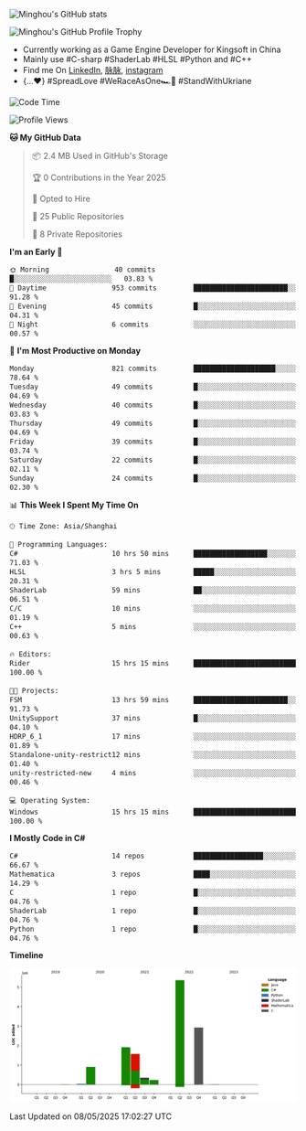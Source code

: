 ![Minghou's GitHub stats](https://github-readme-stats.vercel.app/api?username=Minghou-Lei&include_all_commits=true&show_icons=true&theme=radical)

![Minghou's GitHub Profile Trophy](https://github-profile-trophy.vercel.app/?username=Minghou-Lei&theme=onedark)

- Currently working as a Game Engine Developer for Kingsoft in China
- Mainly use #C-sharp #ShaderLab #HLSL #Python and #C++
- Find me On [LinkedIn](https://www.linkedin.com/in/%E6%98%8E%E7%9A%93-%E6%9D%8E-597356105/), [脉脉](https://maimai.cn/contact/share/card?u=kgmsdwiqpe9a&_share_channel=copy_link), [instagram](https://www.instagram.com/mistletoer76/)
- {...♥️} #SpreadLove #WeRaceAsOne🏎🌈 #StandWithUkriane

<!-- ![Minghou's GitHub stats](https://github-readme-stats.vercel.app/api/top-langs/?username=Minghou-lei&layout=compact&theme=radical) -->

<!--START_SECTION:waka-->
![Code Time](http://img.shields.io/badge/Code%20Time-612%20hrs%2042%20mins-blue)

![Profile Views](http://img.shields.io/badge/Profile%20Views-0-blue)

**🐱 My GitHub Data** 

> 📦 2.4 MB Used in GitHub's Storage 
 > 
> 🏆 0 Contributions in the Year 2025
 > 
> 💼 Opted to Hire
 > 
> 📜 25 Public Repositories 
 > 
> 🔑 8 Private Repositories 
 > 
**I'm an Early 🐤** 

```text
🌞 Morning                40 commits          █░░░░░░░░░░░░░░░░░░░░░░░░   03.83 % 
🌆 Daytime                953 commits         ███████████████████████░░   91.28 % 
🌃 Evening                45 commits          █░░░░░░░░░░░░░░░░░░░░░░░░   04.31 % 
🌙 Night                  6 commits           ░░░░░░░░░░░░░░░░░░░░░░░░░   00.57 % 
```
📅 **I'm Most Productive on Monday** 

```text
Monday                   821 commits         ████████████████████░░░░░   78.64 % 
Tuesday                  49 commits          █░░░░░░░░░░░░░░░░░░░░░░░░   04.69 % 
Wednesday                40 commits          █░░░░░░░░░░░░░░░░░░░░░░░░   03.83 % 
Thursday                 49 commits          █░░░░░░░░░░░░░░░░░░░░░░░░   04.69 % 
Friday                   39 commits          █░░░░░░░░░░░░░░░░░░░░░░░░   03.74 % 
Saturday                 22 commits          █░░░░░░░░░░░░░░░░░░░░░░░░   02.11 % 
Sunday                   24 commits          █░░░░░░░░░░░░░░░░░░░░░░░░   02.30 % 
```


📊 **This Week I Spent My Time On** 

```text
🕑︎ Time Zone: Asia/Shanghai

💬 Programming Languages: 
C#                       10 hrs 50 mins      ██████████████████░░░░░░░   71.03 % 
HLSL                     3 hrs 5 mins        █████░░░░░░░░░░░░░░░░░░░░   20.31 % 
ShaderLab                59 mins             ██░░░░░░░░░░░░░░░░░░░░░░░   06.51 % 
C/C                      10 mins             ░░░░░░░░░░░░░░░░░░░░░░░░░   01.19 % 
C++                      5 mins              ░░░░░░░░░░░░░░░░░░░░░░░░░   00.63 % 

🔥 Editors: 
Rider                    15 hrs 15 mins      █████████████████████████   100.00 % 

🐱‍💻 Projects: 
FSM                      13 hrs 59 mins      ███████████████████████░░   91.73 % 
UnitySupport             37 mins             █░░░░░░░░░░░░░░░░░░░░░░░░   04.10 % 
HDRP_6_1                 17 mins             ░░░░░░░░░░░░░░░░░░░░░░░░░   01.89 % 
Standalone-unity-restrict12 mins             ░░░░░░░░░░░░░░░░░░░░░░░░░   01.40 % 
unity-restricted-new     4 mins              ░░░░░░░░░░░░░░░░░░░░░░░░░   00.46 % 

💻 Operating System: 
Windows                  15 hrs 15 mins      █████████████████████████   100.00 % 
```

**I Mostly Code in C#** 

```text
C#                       14 repos            █████████████████░░░░░░░░   66.67 % 
Mathematica              3 repos             ████░░░░░░░░░░░░░░░░░░░░░   14.29 % 
C                        1 repo              █░░░░░░░░░░░░░░░░░░░░░░░░   04.76 % 
ShaderLab                1 repo              █░░░░░░░░░░░░░░░░░░░░░░░░   04.76 % 
Python                   1 repo              █░░░░░░░░░░░░░░░░░░░░░░░░   04.76 % 
```



**Timeline**

![Lines of Code chart](https://raw.githubusercontent.com/Minghou-Lei/Minghou-Lei/main/assets/bar_graph.png)


 Last Updated on 08/05/2025 17:02:27 UTC
<!--END_SECTION:waka-->
